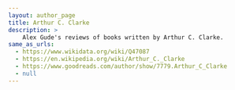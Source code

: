 ```yaml
---
layout: author_page
title: Arthur C. Clarke
description: >
    Alex Gude's reviews of books written by Arthur C. Clarke.
same_as_urls:
  - https://www.wikidata.org/wiki/Q47087
  - https://en.wikipedia.org/wiki/Arthur_C._Clarke
  - https://www.goodreads.com/author/show/7779.Arthur_C_Clarke
  - null
---
```

